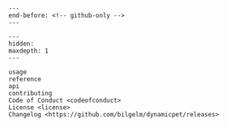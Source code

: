 ```{include} ../README.md
---
end-before: <!-- github-only -->
---
```

[license]: license
[contributor guide]: contributing
[command-line reference]: usage

```{toctree}
---
hidden:
maxdepth: 1
---

usage
reference
api
contributing
Code of Conduct <codeofconduct>
License <license>
Changelog <https://github.com/bilgelm/dynamicpet/releases>
```
